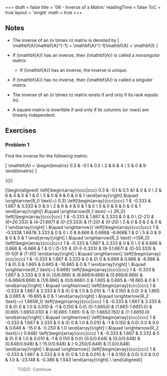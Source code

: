 +++
draft = false
title = '06 - Inverse of a Matrix'
readingTime = false
ToC = true
layout = 'single'
math = true
+++

## Notes
- The inverse of an \(n \times n\) matrix is denoted by
\[
  \mathbf{A}\mathbf{A}^{-1} = \mathbf{A}^{-1}\mathbf{A} = \mathbf{I}
\]

- If \(\mathbf{A}\) has an inverse, then \(\mathbf{A}\) is called a _nonsingular matrix_.
  - If \(\mathbf{A}\) has an inverse, the inverse is unique.
- If \(\mathbf{A}\) has no inverse, then \(\mathbf{A}\) is called a _singular matrix_.
- The inverse of an \(n \times n\) matrix exists if and only if its rank equals \(n\).
- A square matrix is invertible if and only if its columns (or rows) are linearly independent.

## Exercises

### Problem 1

Find the inverse for the following matrix:

\[
  \mathbf{A} = \begin{bmatrix}
    0.3 & -0.1 & 0.5 \\
    2 & 6 & 4 \\
    5 & 0 & 9
  \end{bmatrix}
\]

{{<divider>}}

\[\begin{aligned}
\left[\begin{array}{ccc|ccc}
    0.3 & -0.1 & 0.5 &1 & 0 & 0 \\
    2 & 6 & 4 & 0 & 1 & 0 \\
    5 & 0 & 9 & 0 & 0 & 1
\end{array}\right]
&\quad \xrightarrow{R_0 \text{\=} 0.3}
\left[\begin{array}{ccc|ccc}
    1 & -0.333 & 1.667 & 3.333 & 0 & 0 \\
    2 & 6 & 4 & 0 & 1 & 0 \\
    5 & 0 & 9 & 0 & 0 & 1
\end{array}\right]\\
&\quad \xrightarrow{R_1 \text{-=} 2R_0}
\left[\begin{array}{ccc|ccc}
  1       & -0.333      & 1.667         & 3.333         & 0       & 0 \\
  (2-2*1) & (6+2*0.333) & (4-2*1.667)   & (0-2*3.333)   & (1-2*0) & (0-2*0) \\
  5 & 0 & 9 & 0 & 0 & 1
\end{array}\right] \\
&\quad \xrightarrow{}
\left[\begin{array}{ccc|ccc}
  1 & -0.333& 1.667& 3.333 & 0 & 0 \\
  0 & 6.666 & 0.666& -6.666& 1 & 0 \\
  5 & 0 & 9 & 0 & 0 & 1
\end{array}\right] \\
&\quad \xrightarrow{R_2 \text{-=}5R_0}
\left[\begin{array}{ccc|ccc}
  1      & -0.333 & 1.667  & 3.333  & 0      & 0 \\
  0      & 6.666  & 0.666  & -6.666 & 1      & 0 \\
  (5-5*1) & (0-5*-0.333) & (9-5*1.667) & (0-5*3.333) & (0-5*0) & (1-5*0)
\end{array}\right] \\
&\quad \xrightarrow{}
\left[\begin{array}{ccc|ccc}
1 & -0.333 & 1.667 & 3.333   & 0 & 0\\
0 & 6.666  & 0.666 & -6.666  & 1 & 0\\
0 & 1.665  & 0.665 & -16.665 & 0 & 1
\end{array}\right] \\
&\quad \xrightarrow{R_1 \text{\=} 6.666}
\left[\begin{array}{ccc|ccc}
1         & -0.333        & 1.667         & 3.333          & 0         & 0\\
(0/6.666) & (6.666/6.666) & (0.666/6.666) & (-6.666/6.666) & (1/6.666) & (0/6.666)\\
0         & 1.665         & 0.665         & -16.665        & 0         & 1
\end{array}\right] \\ 
&\quad \xrightarrow{}
\left[\begin{array}{ccc|ccc}
1 & -0.333 & 1.667 & 3.333   & 0     & 0\\
0 & 1.0    & 0.010 & -1      & 0.150 & 0.0\\
0 & 1.665  & 0.665 & -16.665 & 0     & 1
\end{array}\right] \\
&\quad \xrightarrow{R_2 \text{-=} 1.665R_1}
\left[\begin{array}{ccc|ccc}
1           & -0.333            & 1.667               & 3.333              & 0               & 0\\
0           & 1.0               & 0.010               & -1                 & 0.150           & 0.0\\
(0-1.665*0) & (1.665-1.665*1.0) & (0.665-1.665*0.010) & (-16.665-1.665*-1) & (0-1.665*0.150) & (1-1.665*0.0)
\end{array}\right] \\
&\quad \xrightarrow{}
\left[\begin{array}{ccc|ccc}
1   & -0.333 & 1.667 & 3.333 & 0      & 0\\
0   & 1.0    & 0.010 & -1    & 0.150  & 0.0\\
0.0 & 0.0    & 0.648 & -15.0 & -0.250 & 1.0
\end{array}\right] \\
&\quad \xrightarrow{R_2 \text{/=} 0.648}
\left[\begin{array}{ccc|ccc}
1   & -0.333 & 1.667 & 3.333 & 0      & 0\\
0   & 1.0    & 0.010 & -1    & 0.150  & 0.0\\
(0.0/0.648) & (0.0/0.648)    & (0.648/0.648) & (-15.0/0.648) & (-0.250/0.648) & (1.0/0.648)
\end{array}\right] \\
&\quad \xrightarrow{}
\left[\begin{array}{ccc|ccc}
1   & -0.333 & 1.667 & 3.333   & 0      & 0\\
0   & 1.0    & 0.010 & -1      & 0.150  & 0.0\\
0.0 & 0.0    & 1.0   & -23.148 & -0.386 & 1.543
\end{array}\right] \\
\end{aligned}\]

> TODO: Continue
